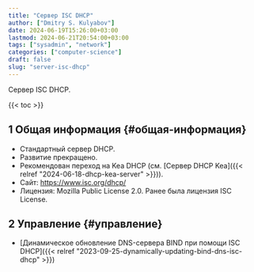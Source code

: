 ```yaml
---
title: "Сервер ISC DHCP"
author: ["Dmitry S. Kulyabov"]
date: 2024-06-19T15:26:00+03:00
lastmod: 2024-06-21T20:54:00+03:00
tags: ["sysadmin", "network"]
categories: ["computer-science"]
draft: false
slug: "server-isc-dhcp"
---
```


Сервер ISC DHCP.

<!--more-->

{{< toc >}}


## <span class="section-num">1</span> Общая информация {#общая-информация}

-   Стандартный сервер DHCP.
-   Развитие прекращено.
-   Рекомендован переход на Kea DHCP (см. [Сервер DHCP Kea]({{< relref "2024-06-18-dhcp-kea-server" >}})).
-   Сайт: <https://www.isc.org/dhcp/>
-   Лицензия: Mozilla Public License 2.0. Ранее была лицензия ISC License.


## <span class="section-num">2</span> Управление {#управление}

-   [Динамическое обновление DNS-сервера BIND при помощи ISC DHCP]({{< relref "2023-09-25-dynamically-updating-bind-dns-isc-dhcp" >}})

